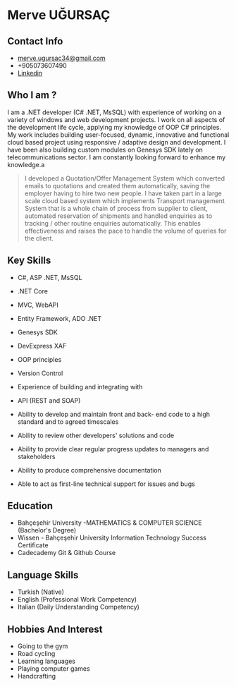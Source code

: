 # Merve UĞURSAÇ

## Contact Info
- merve.ugursac34@gmail.com
- +905073607490
- [Linkedin](https://www.linkedin.com/in/merve-u%C4%9Fursa%C3%A7/)

## Who I am ?
I am a .NET developer (C# .NET, MsSQL) with experience of working on a variety of windows and web
development projects. I work on all aspects of the development life cycle, applying my knowledge of OOP C#
principles. My work includes building user-focused, dynamic, innovative and functional cloud based project using
responsive / adaptive design and development. I have been also building custom modules on Genesys SDK lately
on telecommunications sector. I am constantly looking forward to enhance my knowledge.a
> I developed a Quotation/Offer Management System
which converted emails to quotations and created
them automatically, saving the employer having to
hire two new people.
> I have taken part in a large scale cloud based system
which implements Transport management System that
is a whole chain of process from supplier to client,
automated reservation of shipments and handled
enquiries as to tracking / other routine enquiries
automatically. This enables effectiveness and raises the
pace to handle the volume of queries for the client.

## Key Skills

- C#,  ASP .NET, MsSQL
- .NET Core
- MVC, WebAPI
- Entity Framework, ADO .NET
- Genesys SDK
- DevExpress XAF
- OOP principles
- Version Control
- Experience of building and integrating with
- API (REST and SOAP)

- Ability to develop and maintain front and back-
end code to a high standard and to agreed
timescales
- Ability to review other developers&#39; solutions and
code
- Ability to provide clear regular progress updates
to managers and stakeholders
- Ability to produce comprehensive documentation
- Able to act as first-line technical support for
issues and bugs


## Education 
- Bahçeşehir University -MATHEMATICS &amp; COMPUTER SCIENCE (Bachelor's Degree)
-  Wissen - Bahçeşehir University Information Technology Success Certificate
- Cadecademy Git & Github Course

## Language Skills
- Turkish (Native)
- English (Professional Work Competency)
- Italian (Daily Understanding Competency)
 
 ## Hobbies And Interest
- Going to the gym
- Road cycling
- Learning languages
- Playing computer games
- Handcrafting
